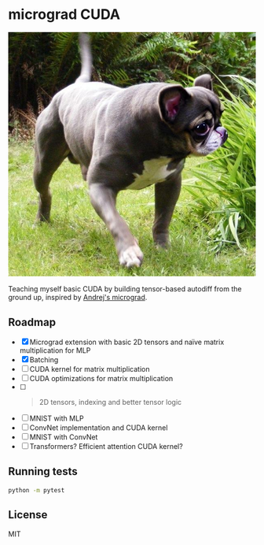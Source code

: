# micrograd CUDA

![](front.jpg)

Teaching myself basic CUDA by building tensor-based autodiff from the ground up, inspired by [Andrej's micrograd](https://github.com/karpathy/micrograd/tree/master).

## Roadmap

- [x] Micrograd extension with basic 2D tensors and naïve matrix multiplication for MLP
- [x] Batching
- [ ] CUDA kernel for matrix multiplication
- [ ] CUDA optimizations for matrix multiplication
- [ ] >2D tensors, indexing and better tensor logic
- [ ] MNIST with MLP
- [ ] ConvNet implementation and CUDA kernel
- [ ] MNIST with ConvNet
- [ ] Transformers? Efficient attention CUDA kernel?

## Running tests

```bash
python -m pytest
```

## License

MIT

